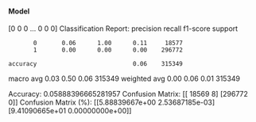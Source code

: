 #### Model
[0 0 0 ... 0 0 0]
Classification Report:
              precision    recall  f1-score   support

           0       0.06      1.00      0.11     18577
           1       0.00      0.00      0.00    296772

    accuracy                           0.06    315349
   macro avg       0.03      0.50      0.06    315349
weighted avg       0.00      0.06      0.01    315349

Accuracy: 0.05888396665281957
Confusion Matrix:
[[ 18569      8]
 [296772      0]]
Confusion Matrix (%):
[[5.88839667e+00 2.53687185e-03]
 [9.41090665e+01 0.00000000e+00]]
